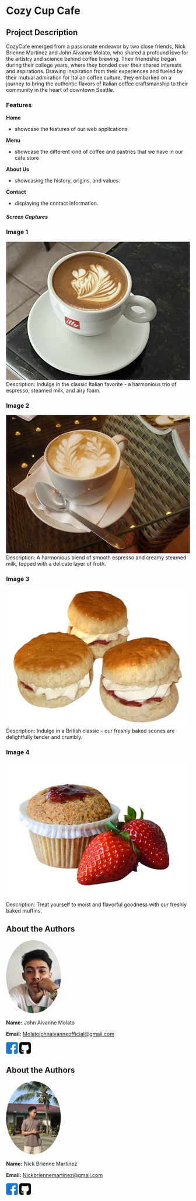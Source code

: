 # Cozy Cup Cafe

## Project Description

CozyCafe emerged from a passionate endeavor by two close friends, Nick Brienne Martinez and John Aivanne Molato, who shared a profound love for the artistry and science behind coffee brewing. Their friendship began during their college years, where they bonded over their shared interests and aspirations. Drawing inspiration from their experiences and fueled by their mutual admiration for Italian coffee culture, they embarked on a journey to bring the authentic flavors of Italian coffee craftsmanship to their community in the heart of downtown Seattle.


### Features


**Home**
- showcase the features of our web applications

**Menu**
- showcase the different kind of coffee and pastries that we have in our cafe store

**About Us**
- showcasing the history, origins, and values.

**Contact**
- displaying the contact information.


##### Screen Captures

### Image 1
![Image 1](cappu.jpg)
Description: Indulge in the classic Italian favorite - a harmonious trio of espresso, steamed milk, and airy foam. 

### Image 2
![Image 2](latte.jpg)
Description: A harmonious blend of smooth espresso and creamy steamed milk, topped with a delicate layer of froth.

### Image 3
![Image 3](scones.jpg)
Description: Indulge in a British classic – our freshly baked scones are delightfully tender and crumbly. 

### Image 4
![Image 4](muffins.png)
Description: Treat yourself to moist and flavorful goodness with our freshly baked muffins.


## About the Authors
<img src="ayban.jpeg" alt="Your Name" width="150" style="border-radius: 50%">

**Name:** John Aivanne Molato

**Email:** Molatojohnaivanneofficial@gmail.com

[![Facebook](facebook.png)](https://www.facebook.com/aybanxxx)
[![GitHub](github-sign.png)](https://github.com/aybanmola22y)

## About the Authors
<img src="nick.jpg" alt="Your Name" width="150" style="border-radius: 50%">

**Name:** Nick Brienne Martinez


**Email:** Nickbriennemartinez@gmail.com

[![Facebook](facebook.png)](https://www.facebook.com/Amenesus)
[![GitHub](github-sign.png)](https://github.com/nck-brnne)
